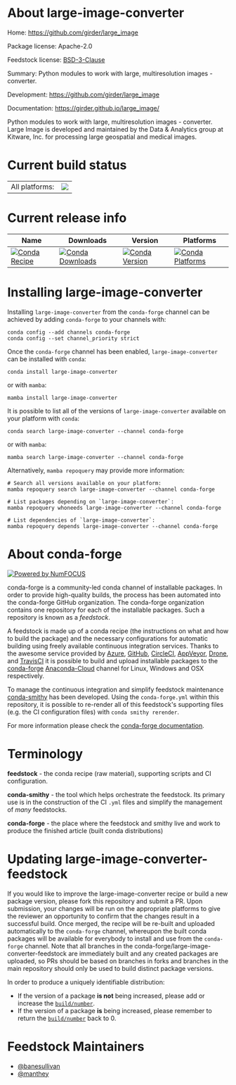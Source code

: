 About large-image-converter
===========================

Home: https://github.com/girder/large_image

Package license: Apache-2.0

Feedstock license: [BSD-3-Clause](https://github.com/conda-forge/large-image-converter-feedstock/blob/main/LICENSE.txt)

Summary: Python modules to work with large, multiresolution images - converter.

Development: https://github.com/girder/large_image

Documentation: https://girder.github.io/large_image/

Python modules to work with large, multiresolution images - converter. Large Image is developed and maintained by the Data & Analytics group at Kitware, Inc. for processing large geospatial and medical images.


Current build status
====================


<table><tr><td>All platforms:</td>
    <td>
      <a href="https://dev.azure.com/conda-forge/feedstock-builds/_build/latest?definitionId=14748&branchName=main">
        <img src="https://dev.azure.com/conda-forge/feedstock-builds/_apis/build/status/large-image-converter-feedstock?branchName=main">
      </a>
    </td>
  </tr>
</table>

Current release info
====================

| Name | Downloads | Version | Platforms |
| --- | --- | --- | --- |
| [![Conda Recipe](https://img.shields.io/badge/recipe-large--image--converter-green.svg)](https://anaconda.org/conda-forge/large-image-converter) | [![Conda Downloads](https://img.shields.io/conda/dn/conda-forge/large-image-converter.svg)](https://anaconda.org/conda-forge/large-image-converter) | [![Conda Version](https://img.shields.io/conda/vn/conda-forge/large-image-converter.svg)](https://anaconda.org/conda-forge/large-image-converter) | [![Conda Platforms](https://img.shields.io/conda/pn/conda-forge/large-image-converter.svg)](https://anaconda.org/conda-forge/large-image-converter) |

Installing large-image-converter
================================

Installing `large-image-converter` from the `conda-forge` channel can be achieved by adding `conda-forge` to your channels with:

```
conda config --add channels conda-forge
conda config --set channel_priority strict
```

Once the `conda-forge` channel has been enabled, `large-image-converter` can be installed with `conda`:

```
conda install large-image-converter
```

or with `mamba`:

```
mamba install large-image-converter
```

It is possible to list all of the versions of `large-image-converter` available on your platform with `conda`:

```
conda search large-image-converter --channel conda-forge
```

or with `mamba`:

```
mamba search large-image-converter --channel conda-forge
```

Alternatively, `mamba repoquery` may provide more information:

```
# Search all versions available on your platform:
mamba repoquery search large-image-converter --channel conda-forge

# List packages depending on `large-image-converter`:
mamba repoquery whoneeds large-image-converter --channel conda-forge

# List dependencies of `large-image-converter`:
mamba repoquery depends large-image-converter --channel conda-forge
```


About conda-forge
=================

[![Powered by
NumFOCUS](https://img.shields.io/badge/powered%20by-NumFOCUS-orange.svg?style=flat&colorA=E1523D&colorB=007D8A)](https://numfocus.org)

conda-forge is a community-led conda channel of installable packages.
In order to provide high-quality builds, the process has been automated into the
conda-forge GitHub organization. The conda-forge organization contains one repository
for each of the installable packages. Such a repository is known as a *feedstock*.

A feedstock is made up of a conda recipe (the instructions on what and how to build
the package) and the necessary configurations for automatic building using freely
available continuous integration services. Thanks to the awesome service provided by
[Azure](https://azure.microsoft.com/en-us/services/devops/), [GitHub](https://github.com/),
[CircleCI](https://circleci.com/), [AppVeyor](https://www.appveyor.com/),
[Drone](https://cloud.drone.io/welcome), and [TravisCI](https://travis-ci.com/)
it is possible to build and upload installable packages to the
[conda-forge](https://anaconda.org/conda-forge) [Anaconda-Cloud](https://anaconda.org/)
channel for Linux, Windows and OSX respectively.

To manage the continuous integration and simplify feedstock maintenance
[conda-smithy](https://github.com/conda-forge/conda-smithy) has been developed.
Using the ``conda-forge.yml`` within this repository, it is possible to re-render all of
this feedstock's supporting files (e.g. the CI configuration files) with ``conda smithy rerender``.

For more information please check the [conda-forge documentation](https://conda-forge.org/docs/).

Terminology
===========

**feedstock** - the conda recipe (raw material), supporting scripts and CI configuration.

**conda-smithy** - the tool which helps orchestrate the feedstock.
                   Its primary use is in the construction of the CI ``.yml`` files
                   and simplify the management of *many* feedstocks.

**conda-forge** - the place where the feedstock and smithy live and work to
                  produce the finished article (built conda distributions)


Updating large-image-converter-feedstock
========================================

If you would like to improve the large-image-converter recipe or build a new
package version, please fork this repository and submit a PR. Upon submission,
your changes will be run on the appropriate platforms to give the reviewer an
opportunity to confirm that the changes result in a successful build. Once
merged, the recipe will be re-built and uploaded automatically to the
`conda-forge` channel, whereupon the built conda packages will be available for
everybody to install and use from the `conda-forge` channel.
Note that all branches in the conda-forge/large-image-converter-feedstock are
immediately built and any created packages are uploaded, so PRs should be based
on branches in forks and branches in the main repository should only be used to
build distinct package versions.

In order to produce a uniquely identifiable distribution:
 * If the version of a package **is not** being increased, please add or increase
   the [``build/number``](https://docs.conda.io/projects/conda-build/en/latest/resources/define-metadata.html#build-number-and-string).
 * If the version of a package **is** being increased, please remember to return
   the [``build/number``](https://docs.conda.io/projects/conda-build/en/latest/resources/define-metadata.html#build-number-and-string)
   back to 0.

Feedstock Maintainers
=====================

* [@banesullivan](https://github.com/banesullivan/)
* [@manthey](https://github.com/manthey/)

